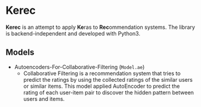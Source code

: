 Kerec
===

**Kerec** is an attempt to apply **Ke**ras to **Rec**ommendation systems. The library is backend-independent and developed with Python3.

Models
---
- Autoencoders-For-Collaborative-Filtering  (`Model.ae`)
  - Collaborative Filtering is a recommendation system that tries to predict the ratings by using the collected ratings of the similar users or similar items. This model applied AutoEncoder to predict the rating of each user-item pair to discover the hidden pattern between users and items.
